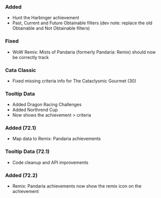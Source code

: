 <p><h3>Added</h3></p>
<ul>
<li>Hunt the Harbinger achievement</li>
<li>Past, Current and Future Obtainable filters (dev note: replace the old Obtainable and Not Obtainable filters)</li>
</ul>
<p><h3>Fixed</h3></p>
<ul>
<li>WoW Remix: Mists of Pandaria (formerly Pandaria: Remix) should now be correctly track</li>
</ul>
<p><h3>Cata Classic</h3></p>
<ul>
<li>Fixed missing criteria info for The Cataclysmic Gourmet (30)</li>
</ul>
<p><h3>Tooltip Data</h3></p>
<ul>
<li>Added Dragon Racing Challenges</li>
<li>Added Northrend Cup</li>
<li>Now shows the achievement &gt; criteria</li>
</ul>
<p><h3>Added (72.1)</h3></p>
<ul>
<li>Map data to Remix: Pandaria achievements</li>
</ul>
<p><h3>Tooltip Data (72.1)</h3></p>
<ul>
<li>Code cleanup and API improvements</li>
</ul>
<p><h3>Added (72.2)</h3></p>
<ul>
<li>Remix: Pandaria achievements now show the remix icon on the achievement</li>
</ul>
